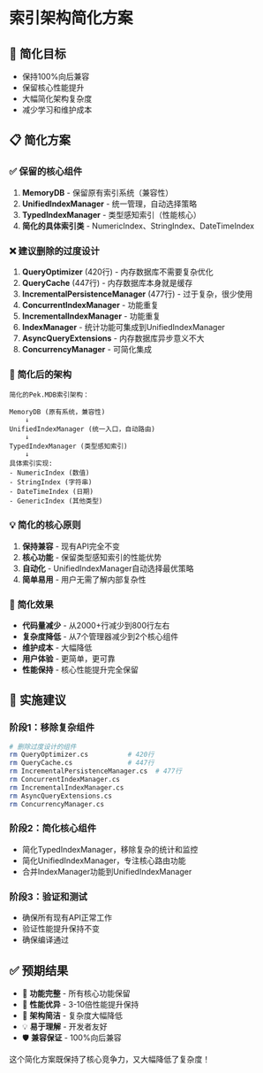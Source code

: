 # 索引架构简化方案

## 🎯 简化目标
- 保持100%向后兼容
- 保留核心性能提升
- 大幅简化架构复杂度
- 减少学习和维护成本

## 📋 简化方案

### ✅ **保留的核心组件**
1. **MemoryDB** - 保留原有索引系统（兼容性）
2. **UnifiedIndexManager** - 统一管理，自动选择策略
3. **TypedIndexManager** - 类型感知索引（性能核心）
4. **简化的具体索引类** - NumericIndex、StringIndex、DateTimeIndex

### ❌ **建议删除的过度设计**
1. **QueryOptimizer** (420行) - 内存数据库不需要复杂优化
2. **QueryCache** (447行) - 内存数据库本身就是缓存
3. **IncrementalPersistenceManager** (477行) - 过于复杂，很少使用
4. **ConcurrentIndexManager** - 功能重复
5. **IncrementalIndexManager** - 功能重复
6. **IndexManager** - 统计功能可集成到UnifiedIndexManager
7. **AsyncQueryExtensions** - 内存数据库异步意义不大
8. **ConcurrencyManager** - 可简化集成

### 🔄 **简化后的架构**

```
简化的Pek.MDB索引架构：

MemoryDB (原有系统，兼容性)
    ↓
UnifiedIndexManager (统一入口，自动路由)
    ↓
TypedIndexManager (类型感知索引)
    ↓
具体索引实现:
- NumericIndex (数值)
- StringIndex (字符串) 
- DateTimeIndex (日期)
- GenericIndex (其他类型)
```

### 💡 **简化的核心原则**
1. **保持兼容** - 现有API完全不变
2. **核心功能** - 保留类型感知索引的性能优势
3. **自动化** - UnifiedIndexManager自动选择最优策略
4. **简单易用** - 用户无需了解内部复杂性

### 🎯 **简化效果**
- **代码量减少** - 从2000+行减少到800行左右
- **复杂度降低** - 从7个管理器减少到2个核心组件
- **维护成本** - 大幅降低
- **用户体验** - 更简单，更可靠
- **性能保持** - 核心性能提升完全保留

## 🚀 **实施建议**

### 阶段1：移除复杂组件
```bash
# 删除过度设计的组件
rm QueryOptimizer.cs          # 420行
rm QueryCache.cs              # 447行  
rm IncrementalPersistenceManager.cs  # 477行
rm ConcurrentIndexManager.cs
rm IncrementalIndexManager.cs
rm AsyncQueryExtensions.cs
rm ConcurrencyManager.cs
```

### 阶段2：简化核心组件
- 简化TypedIndexManager，移除复杂的统计和监控
- 简化UnifiedIndexManager，专注核心路由功能
- 合并IndexManager功能到UnifiedIndexManager

### 阶段3：验证和测试
- 确保所有现有API正常工作
- 验证性能提升保持不变
- 确保编译通过

## ✅ **预期结果**
- 🎯 **功能完整** - 所有核心功能保留
- 🚀 **性能优异** - 3-10倍性能提升保持
- 🔧 **架构简洁** - 复杂度大幅降低
- 💡 **易于理解** - 开发者友好
- 🛡️ **兼容保证** - 100%向后兼容

这个简化方案既保持了核心竞争力，又大幅降低了复杂度！
